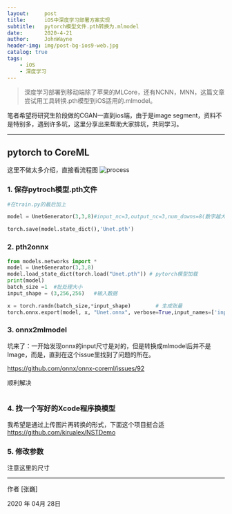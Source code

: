 ```yaml
---
layout:     post
title:      iOS中深度学习部署方案实现
subtitle:   pytorch模型文件.pth转换为.mlmodel
date:       2020-4-21
author:     JohnWayne
header-img: img/post-bg-ios9-web.jpg
catalog: true
tags:
    - iOS
    - 深度学习
---
```


>深度学习部署到移动端除了苹果的MLCore，还有NCNN，MNN，这篇文章尝试用工具转换.pth模型到iOS适用的.mlmodel。


笔者希望将研究生阶段做的CGAN一直到ios端，由于是image segment，资料不是特别多，遇到许多坑，这里分享出来帮助大家排坑，共同学习。

------

## pytorch to CoreML

这里不做太多介绍，直接看流程图
![process](https://jianchao-li.github.io/post/from-pytorch-to-coreml/conversion.png)

### 1. 保存pytroch模型.pth文件

```python
#在train.py的最后加上

model = UnetGenerator(3,3,8)#input_nc=3,output_nc=3,num_downs=8(数字越大层级越复杂，模型也越臃肿)

torch.save(model.state_dict(),'Unet.pth')
```

### 2. pth2onnx

```python
from models.networks import *
model = UnetGenerator(3,3,8)
model.load_state_dict(torch.load("Unet.pth")) # pytorch模型加载
print(model)
batch_size =1  #批处理大小
input_shape = (3,256,256)   #输入数据

x = torch.randn(batch_size,*input_shape)		# 生成张量
torch.onnx.export(model, x, "Unet.onnx", verbose=True,input_names=['inputImage'],output_names=['outputImage'])#输入输出名要和后面保持一致
```


### 3. onnx2mlmodel
坑来了：一开始发现onnx的input尺寸是对的，但是转换成mlmodel后并不是Image，而是，直到在这个issue里找到了问题的所在。

https://github.com/onnx/onnx-coreml/issues/92

顺利解决

```python


```

### 4. 找一个写好的Xcode程序换模型
我希望是通过上传图片再转换的形式，下面这个项目挺合适
https://github.com/kirualex/NSTDemo

### 5. 修改参数
注意这里的尺寸

------

作者 [张巍]

2020 年 04月 28日    


